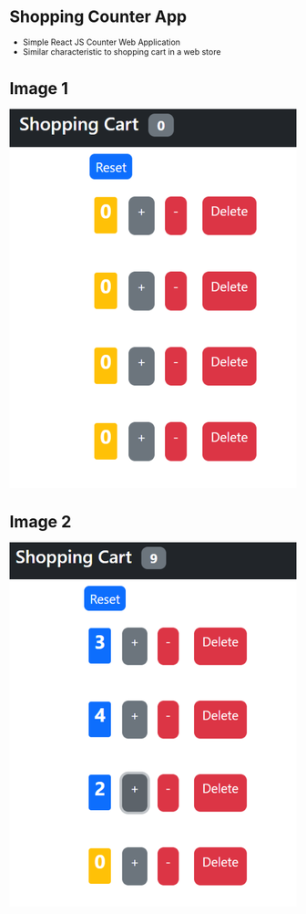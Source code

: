  # Shopping Counter App
 - Simple React JS Counter Web Application
 - Similar characteristic to shopping cart in a web store

# Image 1
 ![Github Photo 1](/images/photo1.PNG)
 
 
# Image 2
 ![Github Photo 2](/images/photo2.PNG)
 
 
